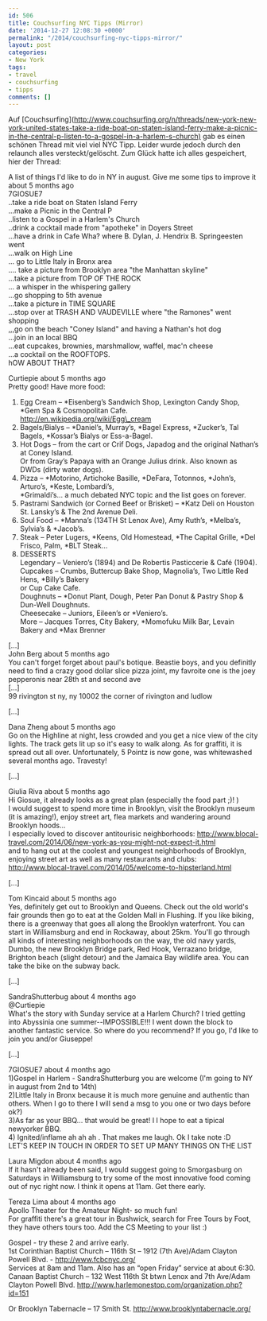 ```yaml
---
id: 506
title: Couchsurfing NYC Tipps (Mirror)
date: '2014-12-27 12:08:30 +0000'
permalink: "/2014/couchsurfing-nyc-tipps-mirror/"
layout: post
categories:
- New York
tags:
- travel
- couchsurfing
- tipps
comments: []
---
```

Auf [Couchsurfing](<http://www.couchsurfing.org/n/threads/new-york-new-york-united-states-take-a-ride-boat-on-staten-island-ferry-make-a-picnic-in-the-central-p-listen-to-a-gospel-in-a-harlem-s-church)> gab es einen schönen Thread mit viel viel NYC Tipp. Leider wurde jedoch durch den relaunch alles versteckt/gelöscht. Zum Glück hatte ich alles gespeichert, hier der Thread:

A list of things I'd like to do in NY in august. Give me some tips to improve it about 5 months ago  
7GIOSUE7  
..take a ride boat on Staten Island Ferry  
...make a Picnic in the Central P  
..listen to a Gospel in a Harlem's Church  
..drink a cocktail made from "apotheke" in Doyers Street  
...have a drink in Cafe Wha? where B. Dylan, J. Hendrix B. Springeesten went  
...walk on High Line  
... go to Little Italy in Bronx area  
.... take a picture from Brooklyn area "the Manhattan skyline"  
...take a picture from TOP OF THE ROCK  
... a whisper in the whispering gallery  
...go shopping to 5th avenue  
...take a picture in TIME SQUARE  
...stop over at TRASH AND VAUDEVILLE where "the Ramones" went shopping  
,,,go on the beach "Coney Island" and having a Nathan's hot dog  
...join in an local BBQ  
...eat cupcakes, brownies, marshmallow, waffel, mac'n cheese  
...a cocktail on the ROOFTOPS.  
hOW ABOUT THAT?

Curtiepie about 5 months ago  
Pretty good! Have more food:  
1. Egg Cream – \*Eisenberg’s Sandwich Shop, Lexington Candy Shop, \*Gem Spa & Cosmopolitan Cafe. <http://en.wikipedia.org/wiki/Egg\_cream>  
2. Bagels/Bialys – \*Daniel’s, Murray’s, \*Bagel Express, \*Zucker’s, Tal Bagels, \*Kossar’s Bialys or Ess-a-Bagel.  
3. Hot Dogs – from the cart or Crif Dogs, Japadog and the original Nathan’s at Coney Island.  
Or from Gray’s Papaya with an Orange Julius drink. Also known as DWDs (dirty water dogs).  
4. Pizza – \*Motorino, Artichoke Basille, \*DeFara, Totonnos, \*John’s, Arturo’s, \*Keste, Lombardi’s,  
\*Grimaldi’s… a much debated NYC topic and the list goes on forever.  
5. Pastrami Sandwich (or Corned Beef or Brisket) – \*Katz Deli on Houston St. Lansky’s & The 2nd Avenue Deli.  
6. Soul Food – \*Manna’s (134TH St Lenox Ave), Amy Ruth’s, \*Melba’s, Sylvia’s & \*Jacob’s.  
7. Steak – Peter Lugers, \*Keens, Old Homestead, \*The Capital Grille, \*Del Frisco, Palm, \*BLT Steak…  
8. DESSERTS  
Legendary – Veniero’s (1894) and De Robertis Pasticcerie & Café (1904).  
Cupcakes – Crumbs, Buttercup Bake Shop, Magnolia’s, Two Little Red Hens, \*Billy’s Bakery  
or Cup Cake Cafe.  
Doughnuts – \*Donut Plant, Dough, Peter Pan Donut & Pastry Shop & Dun-Well Doughnuts.  
Cheesecake – Juniors, Eileen’s or \*Veniero’s.  
More – Jacques Torres, City Bakery, \*Momofuku Milk Bar, Levain Bakery and \*Max Brenner

[...]  
John Berg about 5 months ago  
You can't forget forget about paul's botique. Beastie boys, and you definitly need to find a crazy good dollar slice pizza joint, my favroite one is the joey pepperonis near 28th st and second ave  
[...]  
99 rivington st ny, ny 10002 the corner of rivington and ludlow

[...]

Dana Zheng about 5 months ago  
Go on the Highline at night, less crowded and you get a nice view of the city lights. The track gets lit up so it's easy to walk along. As for graffiti, it is spread out all over. Unfortunately, 5 Pointz is now gone, was whitewashed several months ago. Travesty!

[...]

Giulia Riva about 5 months ago  
Hi Giosue, it already looks as a great plan (especially the food part ;)! )  
I would suggest to spend more time in Brooklyn, visit the Brooklyn museum (it is amazing!), enjoy street art, flea markets and wandering around Brooklyn hoods...  
I especially loved to discover antitourisic neighborhoods: <http://www.blocal-travel.com/2014/06/new-york-as-you-might-not-expect-it.html>  
and to hang out at the coolest and youngest neighborhoods of Brooklyn, enjoying street art as well as many restaurants and clubs: <http://www.blocal-travel.com/2014/05/welcome-to-hipsterland.html>

[...]

Tom Kincaid about 5 months ago  
Yes, definitely get out to Brooklyn and Queens. Check out the old world's fair grounds then go to eat at the Golden Mall in Flushing. If you like biking, there is a greenway that goes all along the Brooklyn waterfront. You can start in Williamsburg and end in Rockaway, about 25km. You'll go through all kinds of interesting neighborhoods on the way, the old navy yards, Dumbo, the new Brooklyn Bridge park, Red Hook, Verrazano bridge, Brighton beach (slight detour) and the Jamaica Bay wildlife area. You can take the bike on the subway back.

[...]

SandraShutterbug about 4 months ago  
@Curtiepie  
What's the story with Sunday service at a Harlem Church? I tried getting into Abyssinia one summer--IMPOSSIBLE!!! I went down the block to another fantastic service. So where do you recommend? If you go, I'd like to join you and/or Giuseppe!

[...]

7GIOSUE7 about 4 months ago  
1)Gospel in Harlem - SandraShutterburg you are welcome (I'm going to NY in august from 2nd to 14th)  
2)Little Italy in Bronx because it is much more genuine and authentic than others. When I go to there I will send a msg to you one or two days before ok?)  
3)As far as your BBQ... that would be great! I I hope to eat a tipical newyorker BBQ.  
4) Ignited/inflame ah ah ah . That makes me laugh. Ok I take note :D  
LET'S KEEP IN TOUCH IN ORDER TO SET UP MANY THINGS ON THE LIST

Laura Migdon about 4 months ago  
If it hasn't already been said, I would suggest going to Smorgasburg on Saturdays in Williamsburg to try some of the most innovative food coming out of nyc right now. I think it opens at 11am. Get there early.

Tereza Lima about 4 months ago  
Apollo Theater for the Amateur Night- so much fun!  
For graffiti there's a great tour in Bushwick, search for Free Tours by Foot, they have others tours too. Add the CS Meeting to your list :)

Gospel - try these 2 and arrive early.  
1st Corinthian Baptist Church – 116th St – 1912 (7th Ave)/Adam Clayton Powell Blvd. - <http://www.fcbcnyc.org/>  
Services at 8am and 11am. Also has an “open Friday” service at about 6:30.  
Canaan Baptist Church – 132 West 116th St btwn Lenox and 7th Ave/Adam Clayton Powell Blvd. <http://www.harlemonestop.com/organization.php?id=151>

Or Brooklyn Tabernacle – 17 Smith St. <http://www.brooklyntabernacle.org/>